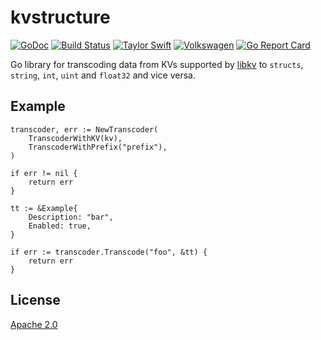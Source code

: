 # kvstructure

[![GoDoc](https://godoc.org/github.com/andersnormal/kvstructure?status.png)](https://godoc.org/github.com/andersnormal/kvstructure)
[![Build Status](https://travis-ci.org/andersnormal/kvstructure.svg?branch=master)](https://travis-ci.org/andersnormal/kvstructure)
[![Taylor Swift](https://img.shields.io/badge/secured%20by-taylor%20swift-brightgreen.svg)](https://twitter.com/SwiftOnSecurity)
[![Volkswagen](https://auchenberg.github.io/volkswagen/volkswargen_ci.svg?v=1)](https://github.com/auchenberg/volkswagen)
[![Go Report Card](https://goreportcard.com/badge/github.com/andersnormal/kvstructure)](https://goreportcard.com/report/github.com/andersnormal/kvstructure)

Go library for transcoding data from KVs supported by [libkv](https://github.com/docker/libkv) to `structs`, `string`, `int`, `uint` and `float32` and vice versa.

## Example

```golang
transcoder, err := NewTranscoder(
	TranscoderWithKV(kv),
	TranscoderWithPrefix("prefix"),
)
    
if err != nil {
    return err
}

tt := &Example{
	Description: "bar",
	Enabled: true,
}

if err := transcoder.Transcode("foo", &tt) {
    return err
}
```

## License
[Apache 2.0](/LICENSE)
